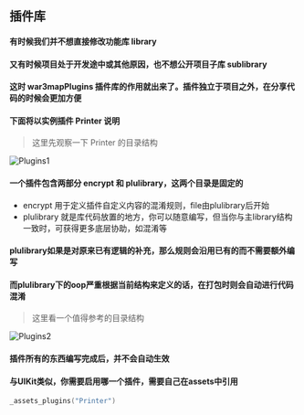 ## 插件库

#### 有时候我们并不想直接修改功能库 library

#### 又有时候项目处于开发途中或其他原因，也不想公开项目子库 sublibrary

#### 这时 war3mapPlugins 插件库的作用就出来了。插件独立于项目之外，在分享代码的时候会更加方便

#### 下面将以实例插件 Printer 说明

> 这里先观察一下 Printer 的目录结构

![Plugins1](https://gitlab.com/h-document/lik/-/raw/main/assets/plugins1.png)

#### 一个插件包含两部分 encrypt 和 plulibrary，这两个目录是固定的

* encrypt 用于定义插件自定义内容的混淆规则，file由plulibrary后开始
* plulibrary 就是库代码放置的地方，你可以随意编写，但当你与主library结构一致时，可获得更多底层协助，如混淆等

#### plulibrary如果是对原来已有逻辑的补充，那么规则会**沿用已有的而不需要额外编写**

#### 而plulibrary下的oop严重根据当前结构来定义的话，在打包时则会自动进行代码混淆

> 这里看一个值得参考的目录结构

![Plugins2](https://gitlab.com/h-document/lik/-/raw/main/assets/plugins2.png)

#### 插件所有的东西编写完成后，并不会自动生效

#### 与UIKit类似，你需要启用哪一个插件，需要自己在assets中引用

```lua
_assets_plugins("Printer")
```
